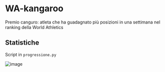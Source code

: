 # WA-kangaroo
Premio canguro: atleta che ha guadagnato più posizioni in una settimana nel ranking della World Athletics

## Statistiche
Script in ```progressione.py```

![image](https://github.com/user-attachments/assets/e3e3f40b-7b97-491a-9c19-f9475fa6f67f)
